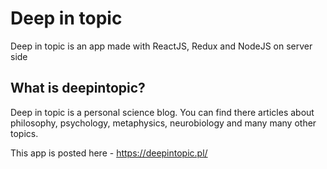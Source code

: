 # Deep in topic

Deep in topic is an app made with ReactJS, Redux and NodeJS on server side

## What is deepintopic?

Deep in topic is a personal science blog. You can find there articles about philosophy, psychology, metaphysics, neurobiology and many many other topics. 

This app is posted here - https://deepintopic.pl/
